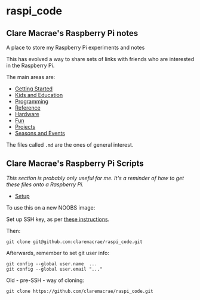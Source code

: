 raspi_code
==========

## Clare Macrae's Raspberry Pi notes


A place to store my Raspberry Pi experiments and notes

This has evolved a way to share sets of links with friends who are interested in the Raspberry Pi.

The main areas are:

* [Getting Started](getting_started/)
* [Kids and Education](kids_and_education/)
* [Programming](programming/)
* [Reference](reference/)
* [Hardware](hardware/)
* [Fun](fun/)
* [Projects](projects/)
* [Seasons and Events](seasons_and_events/)

The files called `.md` are the ones of general interest.

## Clare Macrae's Raspberry Pi Scripts

*This section is probably only useful for me. It's a reminder of how to get these files onto a Raspberry Pi.*

* [Setup](setup/) 

To use this on a new NOOBS image:

Set up SSH key, as per [these instructions](https://help.github.com/articles/generating-ssh-keys).

Then:

    git clone git@github.com:claremacrae/raspi_code.git

Afterwards, remember to set git user info:

    git config --global user.name  ...
    git config --global user.email "..."

Old - pre-SSH - way of cloning:

    git clone https://github.com/claremacrae/raspi_code.git


